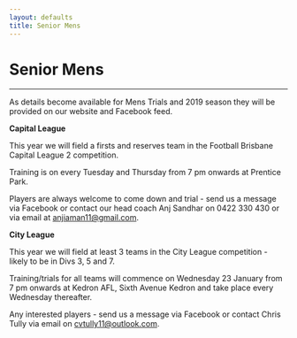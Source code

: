 ```yaml
---
layout: defaults
title: Senior Mens
---
```


<div class="container">
  <div class="row top-buffer">
    <div class="col">
      <h1 class="text-center">Senior Mens</h1>
    </div>
  </div>
  <hr>
  <div class="row">
    <div class="col-md-8 offset-md-2">
<section id="Senior Mens" markdown="1">
As details become available for Mens Trials and 2019 season they will be provided on our website and Facebook feed.


__Capital League__  

This year we will field a firsts and reserves team in the Football Brisbane Capital League 2 competition. 

Training is on every Tuesday and Thursday from 7 pm onwards at Prentice Park. 

Players are always welcome to come down and trial - send us a message via Facebook or contact our head coach Anj Sandhar on 0422 330 430 or via email at anjiaman11@gmail.com.

__City League__

This year we will field at least 3 teams in the City League competition - likely to be in Divs 3, 5 and 7. 

Training/trials for all teams will commence on Wednesday 23 January from 7 pm onwards at Kedron AFL, Sixth Avenue Kedron and take place every Wednesday thereafter. 

Any interested players - send us a message via Facebook or contact Chris Tully via email on cvtully11@outlook.com.
</section>
    </div>
  </div>
</div>